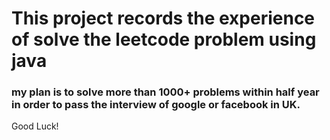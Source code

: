 # This project records the experience of solve the leetcode problem using java
### my plan is to solve more than 1000+ problems within half year in order to pass the interview of google or facebook in UK.
Good Luck!